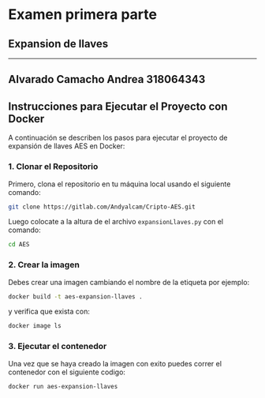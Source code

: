 # Examen primera parte
## Expansion de llaves

---
Alvarado Camacho Andrea		318064343
---

## Instrucciones para Ejecutar el Proyecto con Docker

A continuación se describen los pasos para ejecutar el proyecto de expansión de llaves AES en Docker:

### 1. Clonar el Repositorio

Primero, clona el repositorio en tu máquina local usando el siguiente comando:

```bash
git clone https://gitlab.com/Andyalcam/Cripto-AES.git
```
Luego colocate a la altura de el archivo ```expansionLlaves.py``` con el comando:
```bash
cd AES
```

### 2. Crear la imagen

Debes crear una imagen cambiando el nombre de la etiqueta por ejemplo:

```bash
docker build -t aes-expansion-llaves .
```
y verifica que exista con:

```bash
docker image ls
```

### 3. Ejecutar el contenedor

Una vez que se haya creado la imagen con exito puedes correr el contenedor con el siguiente codigo:

```bash
docker run aes-expansion-llaves
```
